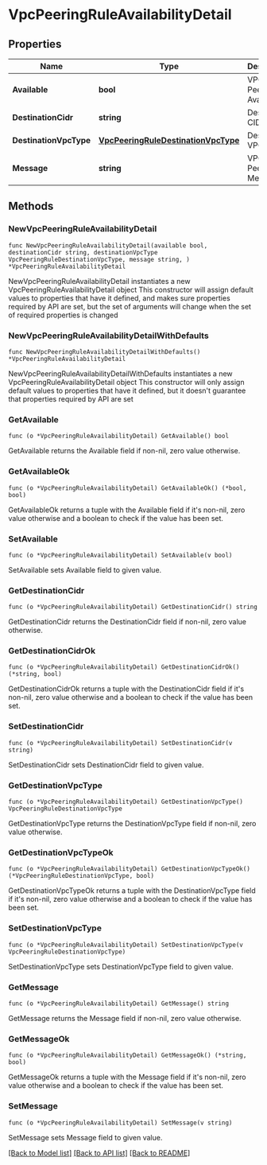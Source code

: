 # VpcPeeringRuleAvailabilityDetail

## Properties

Name | Type | Description | Notes
------------ | ------------- | ------------- | -------------
**Available** | **bool** | VPC Peering Available | 
**DestinationCidr** | **string** | Destination CIDR | 
**DestinationVpcType** | [**VpcPeeringRuleDestinationVpcType**](VpcPeeringRuleDestinationVpcType.md) | Destination VPC Type | 
**Message** | **string** | VPC Peering Message | 

## Methods

### NewVpcPeeringRuleAvailabilityDetail

`func NewVpcPeeringRuleAvailabilityDetail(available bool, destinationCidr string, destinationVpcType VpcPeeringRuleDestinationVpcType, message string, ) *VpcPeeringRuleAvailabilityDetail`

NewVpcPeeringRuleAvailabilityDetail instantiates a new VpcPeeringRuleAvailabilityDetail object
This constructor will assign default values to properties that have it defined,
and makes sure properties required by API are set, but the set of arguments
will change when the set of required properties is changed

### NewVpcPeeringRuleAvailabilityDetailWithDefaults

`func NewVpcPeeringRuleAvailabilityDetailWithDefaults() *VpcPeeringRuleAvailabilityDetail`

NewVpcPeeringRuleAvailabilityDetailWithDefaults instantiates a new VpcPeeringRuleAvailabilityDetail object
This constructor will only assign default values to properties that have it defined,
but it doesn't guarantee that properties required by API are set

### GetAvailable

`func (o *VpcPeeringRuleAvailabilityDetail) GetAvailable() bool`

GetAvailable returns the Available field if non-nil, zero value otherwise.

### GetAvailableOk

`func (o *VpcPeeringRuleAvailabilityDetail) GetAvailableOk() (*bool, bool)`

GetAvailableOk returns a tuple with the Available field if it's non-nil, zero value otherwise
and a boolean to check if the value has been set.

### SetAvailable

`func (o *VpcPeeringRuleAvailabilityDetail) SetAvailable(v bool)`

SetAvailable sets Available field to given value.


### GetDestinationCidr

`func (o *VpcPeeringRuleAvailabilityDetail) GetDestinationCidr() string`

GetDestinationCidr returns the DestinationCidr field if non-nil, zero value otherwise.

### GetDestinationCidrOk

`func (o *VpcPeeringRuleAvailabilityDetail) GetDestinationCidrOk() (*string, bool)`

GetDestinationCidrOk returns a tuple with the DestinationCidr field if it's non-nil, zero value otherwise
and a boolean to check if the value has been set.

### SetDestinationCidr

`func (o *VpcPeeringRuleAvailabilityDetail) SetDestinationCidr(v string)`

SetDestinationCidr sets DestinationCidr field to given value.


### GetDestinationVpcType

`func (o *VpcPeeringRuleAvailabilityDetail) GetDestinationVpcType() VpcPeeringRuleDestinationVpcType`

GetDestinationVpcType returns the DestinationVpcType field if non-nil, zero value otherwise.

### GetDestinationVpcTypeOk

`func (o *VpcPeeringRuleAvailabilityDetail) GetDestinationVpcTypeOk() (*VpcPeeringRuleDestinationVpcType, bool)`

GetDestinationVpcTypeOk returns a tuple with the DestinationVpcType field if it's non-nil, zero value otherwise
and a boolean to check if the value has been set.

### SetDestinationVpcType

`func (o *VpcPeeringRuleAvailabilityDetail) SetDestinationVpcType(v VpcPeeringRuleDestinationVpcType)`

SetDestinationVpcType sets DestinationVpcType field to given value.


### GetMessage

`func (o *VpcPeeringRuleAvailabilityDetail) GetMessage() string`

GetMessage returns the Message field if non-nil, zero value otherwise.

### GetMessageOk

`func (o *VpcPeeringRuleAvailabilityDetail) GetMessageOk() (*string, bool)`

GetMessageOk returns a tuple with the Message field if it's non-nil, zero value otherwise
and a boolean to check if the value has been set.

### SetMessage

`func (o *VpcPeeringRuleAvailabilityDetail) SetMessage(v string)`

SetMessage sets Message field to given value.



[[Back to Model list]](../README.md#documentation-for-models) [[Back to API list]](../README.md#documentation-for-api-endpoints) [[Back to README]](../README.md)


